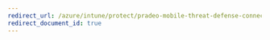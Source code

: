 ```yaml
---
redirect_url: /azure/intune/protect/pradeo-mobile-threat-defense-connector
redirect_document_id: true
---
```

